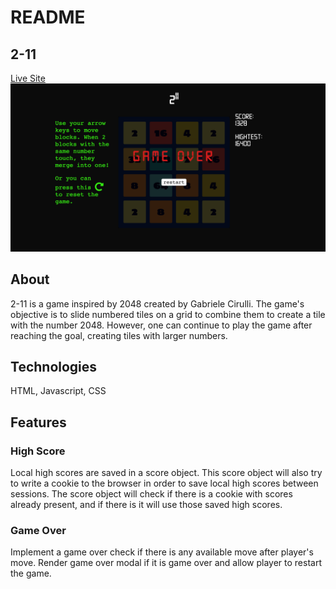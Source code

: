 # README
## 2-11
[Live Site](https://ziluoh.github.io/portfolio/Game-2-11/index.html)
![Screenshot](https://github.com/ZiluoH/2-11/blob/master/img/screencapture.png)

## About
2-11 is a game inspired by 2048 created by Gabriele Cirulli. The game's objective is to slide numbered tiles on a grid to combine them to create a tile with the number 2048. However, one can continue to play the game after reaching the goal, creating tiles with larger numbers.

## Technologies
HTML, Javascript, CSS

## Features
### High Score
Local high scores are saved in a score object. This score object will also try to write a cookie to the browser in order to save local high scores between sessions. The score object will check if there is a cookie with scores already present, and if there is it will use those saved high scores.

### Game Over
Implement a game over check if there is any available move after player's move. Render game over modal if it is game over and allow player to restart the game.
